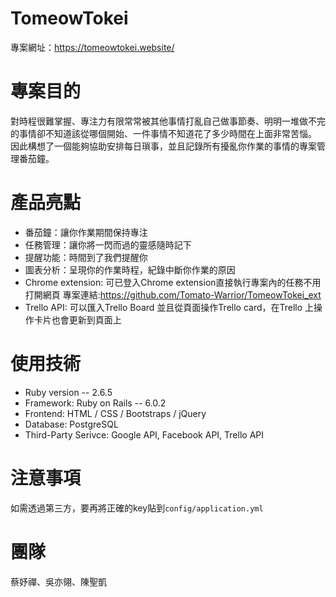 # TomeowTokei

專案網址：https://tomeowtokei.website/

# 專案目的
對時程很難掌握、專注力有限常常被其他事情打亂自己做事節奏、明明一堆做不完的事情卻不知道該從哪個開始、一件事情不知道花了多少時間在上面非常苦惱。
因此構想了一個能夠協助安排每日瑣事，並且記錄所有擾亂你作業的事情的專案管理番茄鐘。

# 產品亮點
* 番茄鐘：讓你作業期間保持專注
* 任務管理：讓你將一閃而過的靈感隨時記下
* 提醒功能：時間到了我們提醒你
* 圖表分析：呈現你的作業時程，紀錄中斷你作業的原因
* Chrome extension: 可已登入Chrome extension直接執行專案內的任務不用打開網頁
  專案連結:https://github.com/Tomato-Warrior/TomeowTokei_ext
* Trello API: 可以匯入Trello Board 並且從頁面操作Trello card，在Trello 上操作卡片也會更新到頁面上
# 使用技術
* Ruby  version -- 2.6.5
* Framework: Ruby on Rails -- 6.0.2
* Frontend: HTML / CSS / Bootstraps / jQuery
* Database: PostgreSQL
* Third-Party Serivce: Google API, Facebook API, Trello API

# 注意事項
如需透過第三方，要再將正確的key貼到`config/application.yml`

# 團隊
蔡妤禪、吳亦翎、陳聖凱

